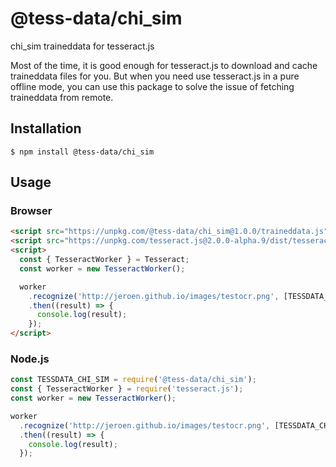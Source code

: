 # @tess-data/chi_sim

chi_sim traineddata for tesseract.js

Most of the time, it is good enough for tesseract.js to download and cache traineddata files for you.
But when you need use tesseract.js in a pure offline mode, you can use this package to solve the issue of fetching traineddata from remote.

## Installation

```
$ npm install @tess-data/chi_sim
```

## Usage

### Browser

```html
<script src="https://unpkg.com/@tess-data/chi_sim@1.0.0/traineddata.js"></script>
<script src="https://unpkg.com/tesseract.js@2.0.0-alpha.9/dist/tesseract.min.js"></script>
<script>
  const { TesseractWorker } = Tesseract;
  const worker = new TesseractWorker();

  worker
    .recognize('http://jeroen.github.io/images/testocr.png', [TESSDATA_CHI_SIM])
    .then((result) => {
      console.log(result);
    });
</script>
```

### Node.js

```javascript
const TESSDATA_CHI_SIM = require('@tess-data/chi_sim');
const { TesseractWorker } = require('tesseract.js');
const worker = new TesseractWorker();

worker
  .recognize('http://jeroen.github.io/images/testocr.png', [TESSDATA_CHI_SIM])
  .then((result) => {
    console.log(result);
  });
```
